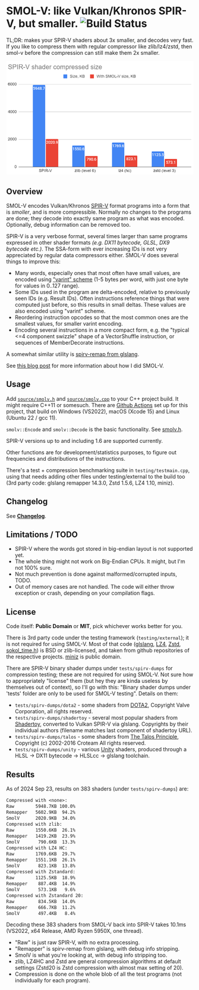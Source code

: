 # SMOL-V: like Vulkan/Khronos SPIR-V, but smaller. ![Build Status](https://github.com/aras-p/smol-v/workflows/build_and_test/badge.svg)

TL;DR: makes your SPIR-V shaders about 3x smaller, and decodes very fast. If you like to compress them with regular compressor like zlib/lz4/zstd,
then smol-v before the compression can still make them 2x smaller.

![](/size_chart.png)

## Overview

SMOL-V encodes Vulkan/Khronos [SPIR-V](https://www.khronos.org/registry/spir-v/)
format programs into a form that is *smoller*, and is more
compressible. Normally no changes to the programs are done; they decode
into exactly same program as what was encoded. Optionally, debug information
can be removed too.

SPIR-V is a very verbose format, several times larger than same programs expressed in other
shader formats *(e.g. DX11 bytecode, GLSL, DX9 bytecode etc.)*. The SSA-form with ever increasing
IDs is not very appreciated by regular data compressors either. SMOL-V does several things
to improve this:

- Many words, especially ones that most often have small values, are encoded using
  ["varint" scheme](https://developers.google.com/protocol-buffers/docs/encoding) (1-5 bytes per
  word, with just one byte for values in 0..127 range).
- Some IDs used in the program are delta-encoded, relative to previously seen IDs (e.g. Result
  IDs). Often instructions reference things that were computed just before, so this results in
  small deltas. These values are also encoded using "varint" scheme.
- Reordering instruction opcodes so that the most common ones are the smallest values, for smaller
  varint encoding.
- Encoding several instructions in a more compact form, e.g. the "typical <=4 component swizzle"
  shape of a VectorShuffle instruction, or sequences of MemberDecorate instructions.

A somewhat similar utility is [spirv-remap from glslang](https://github.com/KhronosGroup/glslang/blob/main/README-spirv-remap.txt).

See [this blog post](https://aras-p.info/blog/2016/09/01/SPIR-V-Compression/) for more information about
how I did SMOL-V.


## Usage

Add [`source/smolv.h`](source/smolv.h) and [`source/smolv.cpp`](source/smolv.cpp) to your C++ project build.
It might require C++11 or somesuch. There are 
[Github Actions](https://github.com/aras-p/smol-v/actions) set up for this project, that build on Windows (VS2022),
macOS (Xcode 15) and Linux (Ubuntu 22 / gcc 11).

`smolv::Encode` and `smolv::Decode` is the basic functionality. See [smolv.h](source/smolv.h).

SPIR-V versions up to and including 1.6 are supported currently.

Other functions are for development/statistics purposes, to figure out frequencies and
distributions of the instructions.

There's a test + compression benchmarking suite in `testing/testmain.cpp`, using that needs adding
other files under testing/external to the build too (3rd party code: glslang remapper 14.3.0, Zstd 1.5.6, LZ4 1.10, miniz).

## Changelog

See [**Changelog**](Changelog.md).


## Limitations / TODO

- SPIR-V where the words got stored in big-endian layout is not supported yet.
- The whole thing might not work on Big-Endian CPUs. It might, but I'm not 100% sure.
- Not much prevention is done against malformed/corrupted inputs, TODO.
- Out of memory cases are not handled. The code will either throw exception
  or crash, depending on your compilation flags.


## License

Code itself: **Public Domain** or **MIT**, pick whichever works better for you.

There is 3rd party code under the testing framework (`testing/external`); it is not required for
using SMOL-V. Most of that code ([glslang](https://github.com/KhronosGroup/glslang),
[LZ4](https://github.com/Cyan4973/lz4), [Zstd](https://github.com/facebook/zstd), [sokol_time.h](https://github.com/floooh/sokol/blob/master/sokol_time.h))
is BSD or zlib-licensed, and taken from github repositories of the respective projects. [miniz](https://github.com/richgel999/miniz)
is public domain.

There are SPIR-V binary shader dumps under `tests/spirv-dumps` for compression testing;
these are not required for using SMOL-V. Not sure how to appropriately
"license" them (but hey they are kinda useless by themselves out of context),
so I'll go with this: "Binary shader dumps under 'tests' folder are only to be
used for SMOL-V testing". Details on them:

* `tests/spirv-dumps/dota2` - some shaders from [DOTA2](http://blog.dota2.com/), Copyright Valve Corporation, all rights reserved.
* `tests/spirv-dumps/shadertoy` - several most popular shaders from [Shadertoy](https://www.shadertoy.com/), converted to Vulkan
  SPIR-V via glslang. Copyrights by their individual authors (filename matches last component of shadertoy URL).
* `tests/spirv-dumps/talos` - some shaders from [The Talos Principle](http://www.croteam.com/talosprinciple/),
  Copyright (c) 2002-2016 Croteam All rights reserved.
* `tests/spirv-dumps/unity` - various [Unity](https://unity3d.com/) shaders, produced
  through a HLSL -> DX11 bytecode -> HLSLcc -> glslang toolchain.



## Results

As of 2024 Sep 23, results on 383 shaders (under `tests/spirv-dumps`) are:

```
Compressed with <none>:
Raw        5948.7KB 100.0%
Remapper   5602.9KB  94.2%
SmolV      2020.9KB  34.0%
Compressed with zlib:
Raw        1550.6KB  26.1%
Remapper   1419.2KB  23.9%
SmolV       790.6KB  13.3%
Compressed with LZ4 HC:
Raw        1769.6KB  29.7%
Remapper   1551.1KB  26.1%
SmolV       823.1KB  13.8%
Compressed with Zstandard:
Raw        1125.5KB  18.9%
Remapper    887.4KB  14.9%
SmolV       573.1KB   9.6%
Compressed with Zstandard 20:
Raw         834.5KB  14.0%
Remapper    666.7KB  11.2%
SmolV       497.4KB   8.4%
```

Decoding these 383 shaders from SMOL-V back into SPIR-V takes 10.1ms (VS2022, x64 Release, AMD Ryzen 5950X, one thread).

* "Raw" is just raw SPIR-V, with no extra processing.
* "Remapper" is spirv-remap from glslang, with debug info stripping.
* SmolV is what you're looking at, with debug info stripping too.
* zlib, LZ4HC and Zstd are general compression algorithms at default settings (Zstd20 is Zstd compression with almost max setting of 20).
* Compression is done on the whole blob of all the test programs (not individually for each program).
